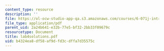 ```yaml
---
content_type: resource
description: ''
file: https://ol-ocw-studio-app-qa.s3.amazonaws.com/courses/6-071j-introduction-to-electronics-signals-and-measurement-spring-2006/b4324ea8df58af9dfd3cdffa7d35575c_lab4solutions.pdf
file_type: application/pdf
parent_uid: 2a24b641-e32b-77e5-bf32-2bb33f09679c
resourcetype: Document
title: lab4solutions.pdf
uid: b4324ea8-df58-af9d-fd3c-dffa7d35575c
---
```

